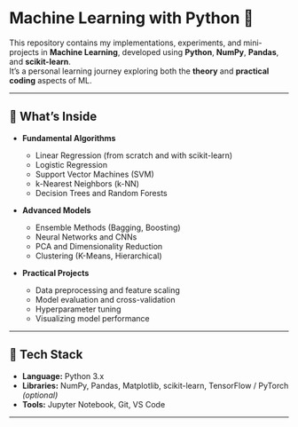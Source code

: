 # Machine Learning with Python 🧠

This repository contains my implementations, experiments, and mini-projects in **Machine Learning**, developed using **Python**, **NumPy**, **Pandas**, and **scikit-learn**.  
It’s a personal learning journey exploring both the **theory** and **practical coding** aspects of ML.

---

## 🚀 What’s Inside

- **Fundamental Algorithms**
  - Linear Regression (from scratch and with scikit-learn)
  - Logistic Regression
  - Support Vector Machines (SVM)
  - k-Nearest Neighbors (k-NN)
  - Decision Trees and Random Forests

- **Advanced Models**
  - Ensemble Methods (Bagging, Boosting)
  - Neural Networks and CNNs
  - PCA and Dimensionality Reduction
  - Clustering (K-Means, Hierarchical)

- **Practical Projects**
  - Data preprocessing and feature scaling
  - Model evaluation and cross-validation
  - Hyperparameter tuning
  - Visualizing model performance

---

## 🧰 Tech Stack

- **Language:** Python 3.x  
- **Libraries:** NumPy, Pandas, Matplotlib, scikit-learn, TensorFlow / PyTorch *(optional)*  
- **Tools:** Jupyter Notebook, Git, VS Code

---



